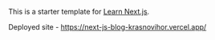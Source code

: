 This is a starter template for [Learn Next.js](https://nextjs.org/learn).

Deployed site - https://next-js-blog-krasnovihor.vercel.app/

